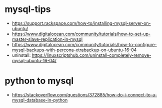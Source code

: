 # mysql-tips
* https://support.rackspace.com/how-to/installing-mysql-server-on-ubuntu/
* https://www.digitalocean.com/community/tutorials/how-to-set-up-master-slave-replication-in-mysql
* https://www.digitalocean.com/community/tutorials/how-to-configure-mysql-backups-with-percona-xtrabackup-on-ubuntu-16-04
* uninstall: https://linuxscriptshub.com/uninstall-completely-remove-mysql-ubuntu-16-04/

# python to mysql
* https://stackoverflow.com/questions/372885/how-do-i-connect-to-a-mysql-database-in-python
